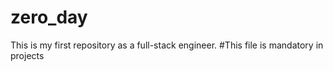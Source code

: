 # zero_day
This is my first repository as a full-stack engineer.
#This file is mandatory in projects

